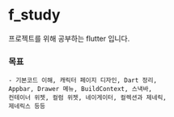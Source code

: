 # f_study

프로젝트를 위해 공부하는 flutter 입니다.

### 목표
```agsl
- 기본코드 이해, 캐릭터 페이지 디자인, Dart 정리,
Appbar, Drawer 메뉴, BuildContext, 스낵바,
컨테이너 위젯, 컬럼 위젯, 네이게이터, 컬렉션과 제네릭,
제네릭스 등등
```
 

